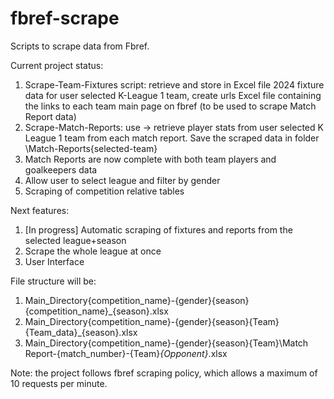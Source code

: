 # fbref-scrape

Scripts to scrape data from Fbref. 

Current project status:
1) Scrape-Team-Fixtures script: retrieve and store in Excel file 2024 fixture data for user selected K-League 1 team, create urls Excel file containing the links to each team main page on fbref (to be used to scrape Match Report data)
2) Scrape-Match-Reports: use -> retrieve player stats from user selected K League 1 team from each match report. Save the scraped data in folder \Match-Reports\{selected-team}
3) Match Reports are now complete with both team players and goalkeepers data
4) Allow user to select league and filter by gender
5) Scraping of competition relative tables

Next features: 
1) [In progress] Automatic scraping of fixtures and reports from the selected league+season
2) Scrape the whole league at once
3) User Interface

File structure will be:
1) Main_Directory\{competition_name}-{gender}\{season}\{competition_name}_{season}.xlsx
2) Main_Directory\{competition_name}-{gender}\{season}\{Team}\{Team_data}_{season}.xlsx
3) Main_Directory\{competition_name}-{gender}\{season}\{Team}\Match Report-{match_number}-{Team}_{Opponent}_.xlsx

Note: the project follows fbref scraping policy, which allows a maximum of 10 requests per minute.

